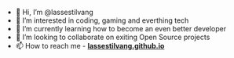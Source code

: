 - 👋 Hi, I’m @lassestilvang
- 👀 I’m interested in coding, gaming and everthing tech
- 🌱 I’m currently learning how to become an even better developer
- 💞️ I’m looking to collaborate on exiting Open Source projects
- 📫 How to reach me - **[lassestilvang.github.io](https://lassestilvang.github.io)**

<!---
lassestilvang/lassestilvang is a ✨ special ✨ repository because its `README.md` (this file) appears on your GitHub profile.
You can click the Preview link to take a look at your changes.
--->
